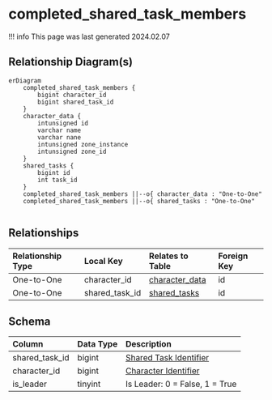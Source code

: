 # completed_shared_task_members

!!! info
	This page was last generated 2024.02.07

## Relationship Diagram(s)

```mermaid
erDiagram
    completed_shared_task_members {
        bigint character_id
        bigint shared_task_id
    }
    character_data {
        intunsigned id
        varchar name
        varchar nane
        intunsigned zone_instance
        intunsigned zone_id
    }
    shared_tasks {
        bigint id
        int task_id
    }
    completed_shared_task_members ||--o{ character_data : "One-to-One"
    completed_shared_task_members ||--o{ shared_tasks : "One-to-One"


```


## Relationships

| Relationship Type | Local Key | Relates to Table | Foreign Key |
| :--- | :--- | :--- | :--- |
| One-to-One | character_id | [character_data](../../schema/characters/character_data.md) | id |
| One-to-One | shared_task_id | [shared_tasks](../../schema/tasks/shared_tasks.md) | id |


## Schema

| Column | Data Type | Description |
| :--- | :--- | :--- |
| shared_task_id | bigint | [Shared Task Identifier](shared_tasks.md) |
| character_id | bigint | [Character Identifier](../../schema/characters/character_data.md) |
| is_leader | tinyint | Is Leader: 0 = False, 1 = True |

